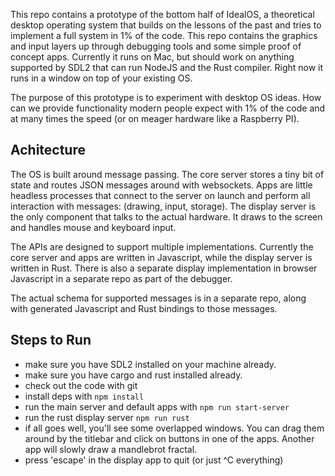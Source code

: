 This repo contains a prototype of the bottom half of IdealOS, a theoretical desktop operating system that builds
on the lessons of the past and tries to implement a full system in 1% of the code. This repo
contains the graphics and input layers up through debugging tools and some simple proof of concept apps.
Currently it runs on Mac, but should work on anything supported by SDL2 that can run NodeJS and the Rust compiler.  Right now it runs in a window on top of your existing OS.

The purpose of this prototype is to experiment with desktop OS ideas. How can we provide 
functionality modern people expect with 1% of the code and at many times the speed (or on meager
hardware like a Raspberry PI). 

## Achitecture

The OS is built around message passing. The core server stores a tiny bit of state and routes
JSON messages around with websockets. Apps are little headless processes that connect to the
server on launch and perform all interaction with messages: (drawing, input, storage).  The display
server is the only component that talks to the actual hardware. It draws to the screen and
handles mouse and keyboard input. 

The APIs are designed to support multiple implementations. Currently the core server and apps 
are written in Javascript, while the display server is written in Rust. There is also a separate
display implementation in browser Javascript in a separate repo as part of the debugger.

The actual schema for supported messages is in a separate repo, along with generated Javascript
and Rust bindings to those messages.

## Steps to Run

* make sure you have SDL2 installed on your machine already.
* make sure you have cargo and rust installed already. 
* check out the code with git
* install deps with `npm install`
* run the main server and default apps with `npm run start-server`
* run the rust display server `npm run rust`
* if all goes well, you'll see some overlapped windows. You can drag them around
by the titlebar and click on buttons in one of the apps. Another app will slowly
  draw a mandlebrot fractal.
* press 'escape' in the display app to quit (or just ^C everything)
